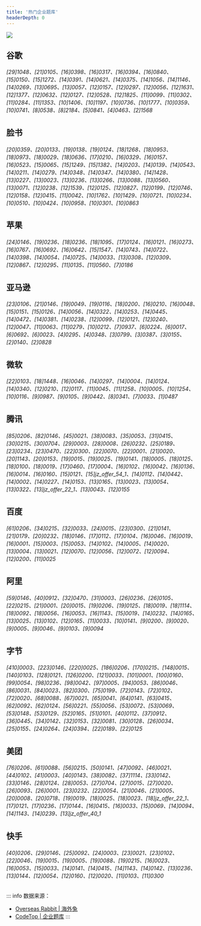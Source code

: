 ```yaml
---
title: '热门企业题库'
headerDepth: 0
---
```


![](../image/plan-11.png)

## 谷歌

###### [29]1048、[21]0105、[16]0398、[16]0317、[16]0394、[16]0840、[15]0150、[15]1272、[14]0391、[14]0621、[14]0375、[14]1056、[14]1146、[14]0269、[13]0695、[13]0057、[12]0157、[12]0297、[12]0056、[12]1631、[12]1377、[12]0632、[12]0127、[12]0528、[12]1825、[11]0099、[11]0302、[11]0284、[11]1353、[10]1406、[10]1197、[10]0736、[10]1777、[10]0359、[10]0741、[8]0538、[8]2184、[5]0841、[4]0463、[2]1568

## 脸书

###### [20]0359、[20]0133、[19]0138、[19]0124、[18]1268、[18]0953、[18]0973、[18]0029、[18]0636、[17]0210、[16]0329、[16]0157、[16]0523、[15]0065、[15]1249、[15]1382、[14]0203、[14]0139、[14]0543、[14]0211、[14]0279、[14]0348、[14]0347、[14]0380、[14]1428、[13]0227、[13]0023、[13]0236、[13]0266、[13]0088、[13]0560、[13]0071、[12]0238、[12]1539、[12]0125、[12]0827、[12]0199、[12]0746、[12]0158、[12]0415、[11]0042、[10]1762、[10]1429、[10]0721、[10]0234、[10]0510、[10]0424、[10]0958、[10]0301、[10]0863

## 苹果

###### [24]0146、[19]0236、[18]0236、[18]1095、[17]0124、[16]0121、[16]0273、[16]0767、[16]0692、[16]0642、[15]1547、[14]0743、[14]0722、[14]0398、[14]0054、[14]0725、[14]0033、[13]0308、[12]0309、[12]0867、[12]0295、[11]0135、[11]0560、[7]0186

## 亚马逊

###### [23]0106、[21]0146、[19]0049、[19]0116、[18]0200、[16]0210、[16]0048、[15]0151、[15]0126、[14]0056、[14]0322、[14]0253、[14]0445、[14]0472、[14]0381、[14]0238、[12]0099、[12]0121、[12]0240、[12]0047、[11]0063、[11]0279、[10]0212、[7]0937、[6]0224、[6]0017、[6]0692、[6]0023、[4]0295、[4]0348、[3]0799、[3]0387、[3]0155、[2]0140、[2]0828

## 微软

###### [22]0103、[18]1448、[16]0046、[14]0297、[14]0004、[14]0124、[14]0340、[12]0210、[12]0117、[11]0045、[11]1258、[10]0005、[10]1254、[10]0116、[9]0987、[9]0105、[9]0442、[8]0341、[7]0033、[1]0487

## 腾讯

###### [85]0206、[82]0146、[45]0021、[38]0083、[35]0053、[31]0415、[30]0215、[30]0704、[29]0003、[28]0008、[26]0232、[25]0189、[23]0234、[23]0470、[22]0300、[22]0070、[22]0001、[21]0020、[20]1143、[20]0153、[19]0015、[19]0025、[19]0141、[18]0005、[18]0125、[18]0100、[18]0019、[17]0460、[17]0004、[16]0102、[16]0042、[16]0136、[16]0014、[16]0160、[15]0121、[15]jz_offer_54_1、[14]0112、[14]0442、[14]0002、[14]0227、[14]0153、[13]0165、[13]0023、[13]0054、[13]0322、[13]jz_offer_22_1、[13]0043、[12]0155

## 百度

###### [61]0206、[34]0215、[32]0033、[24]0015、[23]0300、[21]0141、[21]0179、[20]0232、[18]0146、[17]0112、[17]0104、[16]0046、[16]0019、[16]0001、[15]0003、[15]0053、[14]0102、[14]0005、[14]0020、[13]0004、[13]0021、[12]0070、[12]0056、[12]0072、[12]0094、[12]0200、[11]0025

## 阿里

###### [59]0146、[40]0912、[32]0470、[31]0003、[26]0236、[26]0105、[22]0215、[21]0001、[20]0015、[19]0206、[19]0125、[18]0019、[18]1114、[18]0092、[18]0056、[16]0053、[16]1143、[15]0019、[14]0232、[14]0165、[13]0025、[13]0102、[12]0165、[11]0033、[10]0141、[9]0200、[9]0020、[9]0005、[9]0046、[9]0103、[9]0094

## 字节

###### [410]0003、[223]0146、[220]0025、[186]0206、[170]0215、[148]0015、[140]0103、[128]0121、[126]0200、[121]0033、[101]0001、[100]0160、[99]0054、[98]0236、[98]0042、[97]0005、[94]0053、[86]0046、[86]0031、[84]0023、[82]0300、[75]0199、[72]0143、[72]0102、[72]0020、[68]0088、[67]0021、[65]0041、[64]0141、[63]0415、[62]0092、[62]0124、[56]0221、[55]0056、[53]0072、[53]0069、[53]0148、[53]0129、[52]0165、[51]0101、[40]0112、[37]0912、[36]0445、[34]0142、[32]0153、[32]0081、[30]0128、[26]0034、[25]0155、[24]0264、[24]0394、[22]0189、[22]0125

## 美团

###### [76]0206、[61]0088、[56]0215、[50]0141、[47]0092、[46]0021、[44]0102、[41]0003、[40]0143、[38]0082、[37]1114、[33]0142、[33]0146、[28]0124、[28]0053、[27]0704、[27]0015、[27]0020、[26]0093、[26]0001、[23]0232、[22]0054、[21]0046、[21]0005、[20]0008、[20]0718、[19]0019、[18]0025、[18]0023、[18]jz_offer_22_1、[17]0121、[17]0236、[17]0144、[16]0415、[16]0033、[15]0069、[14]0094、[14]1143、[14]0239、[13]jz_offer_40_1

## 快手

###### [40]0206、[29]0146、[25]0092、[24]0003、[23]0021、[23]0102、[22]0046、[19]0015、[19]0005、[19]0088、[19]0215、[16]0023、[16]0053、[15]0033、[14]0141、[14]0415、[14]1143、[14]0142、[13]0236、[13]0144、[12]0054、[12]0160、[12]0020、[11]0103、[11]0300

::: info
数据来源：

- [Overseas Rabbit | 海外兔](https://osjobs.net/topk/)
- [CodeTop | 企业题库](https://codetop.cc/home)
  :::
